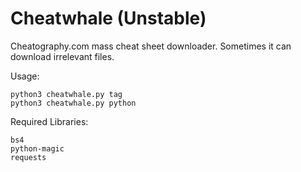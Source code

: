 # Cheatwhale (Unstable)
Cheatography.com mass cheat sheet downloader.
Sometimes it can download irrelevant files.

Usage:
```
python3 cheatwhale.py tag
python3 cheatwhale.py python
```

Required Libraries:
```
bs4
python-magic
requests
```
